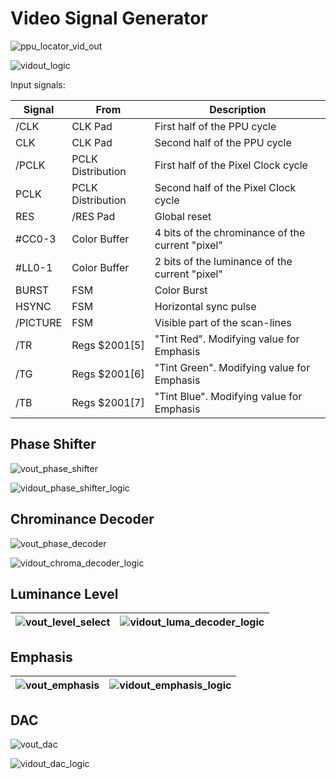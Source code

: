 # Video Signal Generator

![ppu_locator_vid_out](/BreakingNESWiki/imgstore/ppu/ppu_locator_vid_out.jpg)

![vidout_logic](/BreakingNESWiki/imgstore/ppu/vidout_logic.jpg)

Input signals:

|Signal|From|Description|
|---|---|---|
|/CLK|CLK Pad|First half of the PPU cycle|
|CLK|CLK Pad|Second half of the PPU cycle|
|/PCLK|PCLK Distribution|First half of the Pixel Clock cycle|
|PCLK|PCLK Distribution|Second half of the Pixel Clock cycle|
|RES|/RES Pad|Global reset|
|#CC0-3|Color Buffer|4 bits of the chrominance of the current "pixel"|
|#LL0-1|Color Buffer|2 bits of the luminance of the current "pixel"|
|BURST|FSM|Color Burst|
|HSYNC|FSM|Horizontal sync pulse|
|/PICTURE|FSM|Visible part of the scan-lines|
|/TR|Regs $2001\[5\]|"Tint Red". Modifying value for Emphasis|
|/TG|Regs $2001\[6\]|"Tint Green". Modifying value for Emphasis|
|/TB|Regs $2001\[7\]|"Tint Blue". Modifying value for Emphasis|

## Phase Shifter

![vout_phase_shifter](/BreakingNESWiki/imgstore/ppu/vout_phase_shifter.jpg)

![vidout_phase_shifter_logic](/BreakingNESWiki/imgstore/ppu/vidout_phase_shifter_logic.jpg)

## Chrominance Decoder

![vout_phase_decoder](/BreakingNESWiki/imgstore/ppu/vout_phase_decoder.jpg)

![vidout_chroma_decoder_logic](/BreakingNESWiki/imgstore/ppu/vidout_chroma_decoder_logic.jpg)

## Luminance Level

|![vout_level_select](/BreakingNESWiki/imgstore/ppu/vout_level_select.jpg)|![vidout_luma_decoder_logic](/BreakingNESWiki/imgstore/ppu/vidout_luma_decoder_logic.jpg)|
|---|---|

## Emphasis

|![vout_emphasis](/BreakingNESWiki/imgstore/ppu/vout_emphasis.jpg)|![vidout_emphasis_logic](/BreakingNESWiki/imgstore/ppu/vidout_emphasis_logic.jpg)|
|---|---|

## DAC

![vout_dac](/BreakingNESWiki/imgstore/ppu/vout_dac.jpg)

![vidout_dac_logic](/BreakingNESWiki/imgstore/ppu/vidout_dac_logic.jpg)
